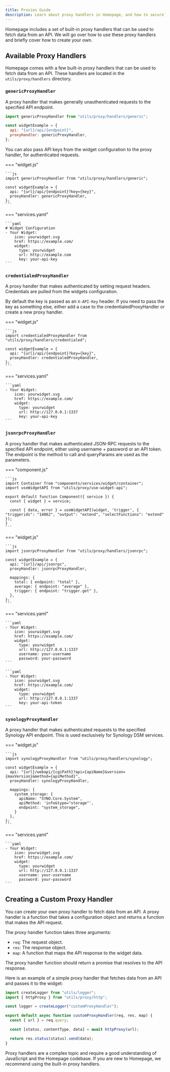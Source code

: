 ```yaml
---
title: Proxies Guide
description: Learn about proxy handlers in Homepage, and how to securely fetch data from an API.
---
```


Homepage includes a set of built-in proxy handlers that can be used to fetch data from an API. We will go over how to use these proxy handlers and briefly cover how to create your own.

## Available Proxy Handlers

Homepage comes with a few built-in proxy handlers that can be used to fetch data from an API. These handlers are located in the `utils/proxy/handlers` directory.

### `genericProxyHandler`

A proxy handler that makes generally unauthenticated requests to the specified API endpoint.

```js
import genericProxyHandler from "utils/proxy/handlers/generic";

const widgetExample = {
  api: "{url}/api/{endpoint}",
  proxyHandler: genericProxyHandler,
};
```

You can also pass API keys from the widget configuration to the proxy handler, for authenticated requests.

=== "widget.js"

    ```js
    import genericProxyHandler from "utils/proxy/handlers/generic";

    const widgetExample = {
      api: "{url}/api/{endpoint}?key={key}",
      proxyHandler: genericProxyHandler,
    };
    ```

=== "services.yaml"

    ```yaml
    # Widget Configuration
    - Your Widget:
        icon: yourwidget.svg
        href: https://example.com/
        widget:
          type: yourwidget
          url: http://example.com
          key: your-api-key
    ```

### `credentialedProxyHandler`

A proxy handler that makes authenticated by setting request headers. Credentials are pulled from the widgets configuration.

By default the key is passed as an `X-API-Key` header. If you need to pass the key as something else, either add a case to the credentialedProxyHandler or create a new proxy handler.

=== "widget.js"

    ```js
    import credentialedProxyHandler from "utils/proxy/handlers/credentialed";

    const widgetExample = {
      api: "{url}/api/{endpoint}?key={key}",
      proxyHandler: credentialedProxyHandler,
    };
    ```

=== "services.yaml"

    ```yaml
    - Your Widget:
        icon: yourwidget.svg
        href: https://example.com/
        widget:
          type: yourwidget
          url: http://127.0.0.1:1337
          key: your-api-key
    ```

### `jsonrpcProxyHandler`

A proxy handler that makes authenticated JSON-RPC requests to the specified API endpoint, either using username + password or an API token.
The endpoint is the method to call and queryParams are used as the parameters.

=== "component.js"

    ```js
    import Container from "components/services/widget/container";
    import useWidgetAPI from "utils/proxy/use-widget-api";

    export default function Component({ service }) {
      const { widget } = service;

      const { data, error } = useWidgetAPI(widget, 'trigger', { "triggerids": "14062", "output": "extend", "selectFunctions": "extend" });
    }
    ```

=== "widget.js"

    ```js
    import jsonrpcProxyHandler from "utils/proxy/handlers/jsonrpc";

    const widgetExample = {
      api: "{url}/api/jsonrpc",
      proxyHandler: jsonrpcProxyHandler,

      mappings: {
        total: { endpoint: "total" },
        average: { endpoint: "average" },
        trigger: { endpoint: "trigger.get" },
      },
    };
    ```

=== "services.yaml"

    ```yaml
    - Your Widget:
        icon: yourwidget.svg
        href: https://example.com/
        widget:
          type: yourwidget
          url: http://127.0.0.1:1337
          username: your-username
          password: your-password
    ```

    ```yaml
    - Your Widget:
        icon: yourwidget.svg
        href: https://example.com/
        widget:
          type: yourwidget
          url: http://127.0.0.1:1337
          key: your-api-token
    ```

### `synologyProxyHandler`

A proxy handler that makes authenticated requests to the specified Synology API endpoint. This is used exclusively for Synology DSM services.

=== "widget.js"

    ```js
    import synologyProxyHandler from "utils/proxy/handlers/synology";

    const widgetExample = {
      api: "{url}/webapi/{cgiPath}?api={apiName}&version={maxVersion}&method={apiMethod}",
      proxyHandler: synologyProxyHandler,

      mappings: {
        system_storage: {
          apiName: "SYNO.Core.System",
          apiMethod: 'info&type="storage"',
          endpoint: "system_storage",
        }
      },
    };
    ```

=== "services.yaml"

    ```yaml
    - Your Widget:
        icon: yourwidget.svg
        href: https://example.com/
        widget:
          type: yourwidget
          url: http://127.0.0.1:1337
          username: your-username
          password: your-password
    ```

## Creating a Custom Proxy Handler

You can create your own proxy handler to fetch data from an API. A proxy handler is a function that takes a configuration object and returns a function that makes the API request.

The proxy handler function takes three arguments:

- `req`: The request object.
- `res`: The response object.
- `map`: A function that maps the API response to the widget data.

The proxy handler function should return a promise that resolves to the API response.

Here is an example of a simple proxy handler that fetches data from an API and passes it to the widget:

```js
import createLogger from "utils/logger";
import { httpProxy } from "utils/proxy/http";

const logger = createLogger("customProxyHandler");

export default async function customProxyHandler(req, res, map) {
  const { url } = req.query;

  const [status, contentType, data] = await httpProxy(url);

  return res.status(status).send(data);
}
```

Proxy handlers are a complex topic and require a good understanding of JavaScript and the Homepage codebase. If you are new to Homepage, we recommend using the built-in proxy handlers.
